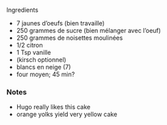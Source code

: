 Ingredients

* 7 jaunes d’oeufs (bien travaille)
* 250 grammes de sucre (bien mélanger avec l’oeuf)
* 250 grammes de noisettes moulinées
* 1/2 citron
* 1 Tsp vanille
* (kirsch optionnel)
* blancs en neige (7)
* four moyen; 45 min?

### Notes

* Hugo really likes this cake
* orange yolks yield very yellow cake
